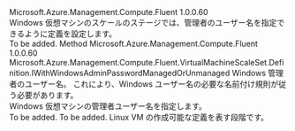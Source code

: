 <Type Name="IWithWindowsAdminUsernameManagedOrUnmanaged" FullName="Microsoft.Azure.Management.Compute.Fluent.VirtualMachineScaleSet.Definition.IWithWindowsAdminUsernameManagedOrUnmanaged">
  <TypeSignature Language="C#" Value="public interface IWithWindowsAdminUsernameManagedOrUnmanaged" />
  <TypeSignature Language="ILAsm" Value=".class public interface auto ansi abstract IWithWindowsAdminUsernameManagedOrUnmanaged" />
  <TypeSignature Language="DocId" Value="T:Microsoft.Azure.Management.Compute.Fluent.VirtualMachineScaleSet.Definition.IWithWindowsAdminUsernameManagedOrUnmanaged" />
  <TypeSignature Language="VB.NET" Value="Public Interface IWithWindowsAdminUsernameManagedOrUnmanaged" />
  <TypeSignature Language="F#" Value="type IWithWindowsAdminUsernameManagedOrUnmanaged = interface" />
  <AssemblyInfo>
    <AssemblyName>Microsoft.Azure.Management.Compute.Fluent</AssemblyName>
    <AssemblyVersion>1.0.0.60</AssemblyVersion>
  </AssemblyInfo>
  <Interfaces />
  <Docs>
    <summary>
            Windows 仮想マシンのスケールのステージでは、管理者のユーザー名を指定できるように定義を設定します。
            </summary>
    <remarks>To be added.</remarks>
  </Docs>
  <Members>
    <Member MemberName="WithAdminUsername">
      <MemberSignature Language="C#" Value="public Microsoft.Azure.Management.Compute.Fluent.VirtualMachineScaleSet.Definition.IWithWindowsAdminPasswordManagedOrUnmanaged WithAdminUsername (string adminUserName);" />
      <MemberSignature Language="ILAsm" Value=".method public hidebysig newslot virtual instance class Microsoft.Azure.Management.Compute.Fluent.VirtualMachineScaleSet.Definition.IWithWindowsAdminPasswordManagedOrUnmanaged WithAdminUsername(string adminUserName) cil managed" />
      <MemberSignature Language="DocId" Value="M:Microsoft.Azure.Management.Compute.Fluent.VirtualMachineScaleSet.Definition.IWithWindowsAdminUsernameManagedOrUnmanaged.WithAdminUsername(System.String)" />
      <MemberSignature Language="VB.NET" Value="Public Function WithAdminUsername (adminUserName As String) As IWithWindowsAdminPasswordManagedOrUnmanaged" />
      <MemberSignature Language="F#" Value="abstract member WithAdminUsername : string -&gt; Microsoft.Azure.Management.Compute.Fluent.VirtualMachineScaleSet.Definition.IWithWindowsAdminPasswordManagedOrUnmanaged" Usage="iWithWindowsAdminUsernameManagedOrUnmanaged.WithAdminUsername adminUserName" />
      <MemberType>Method</MemberType>
      <AssemblyInfo>
        <AssemblyName>Microsoft.Azure.Management.Compute.Fluent</AssemblyName>
        <AssemblyVersion>1.0.0.60</AssemblyVersion>
      </AssemblyInfo>
      <ReturnValue>
        <ReturnType>Microsoft.Azure.Management.Compute.Fluent.VirtualMachineScaleSet.Definition.IWithWindowsAdminPasswordManagedOrUnmanaged</ReturnType>
      </ReturnValue>
      <Parameters>
        <Parameter Name="adminUserName" Type="System.String" />
      </Parameters>
      <Docs>
        <param name="adminUserName">Windows 管理者のユーザー名。 これにより、Windows ユーザー名の必要な名前付け規則が従う必要があります。</param>
        <summary>
            Windows 仮想マシンの管理者ユーザー名を指定します。
            </summary>
        <returns>To be added.</returns>
        <remarks>To be added.</remarks>
        <return>Linux VM の作成可能な定義を表す段階です。</return>
      </Docs>
    </Member>
  </Members>
</Type>